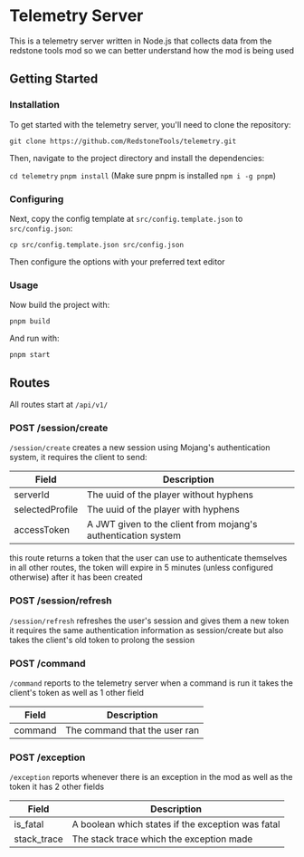 # Telemetry Server

This is a telemetry server written in Node.js that collects data from the redstone tools mod so we can better understand how the mod is being used

## Getting Started

### Installation

To get started with the telemetry server, you'll need to clone the repository:

`git clone https://github.com/RedstoneTools/telemetry.git`

Then, navigate to the project directory and install the dependencies:

`cd telemetry`
`pnpm install` (Make sure pnpm is installed `npm i -g pnpm`)

### Configuring

Next, copy the config template at `src/config.template.json` to `src/config.json`:

`cp src/config.template.json src/config.json`

Then configure the options with your preferred text editor

### Usage

Now build the project with:

`pnpm build`

And run with:

`pnpm start`

## Routes

All routes start at `/api/v1/`

### POST /session/create

`/session/create` creates a new session using Mojang's authentication system, it requires the client to send:

| Field           | Description                                                   |
| --------------- | ------------------------------------------------------------- |
| serverId        | The uuid of the player without hyphens                        |
| selectedProfile | The uuid of the player with hyphens                           |
| accessToken     | A JWT given to the client from mojang's authentication system |

this route returns a token that the user can use to authenticate themselves in all other routes, the token will expire in 5 minutes (unless configured otherwise) after it has been created

### POST /session/refresh

`/session/refresh` refreshes the user's session and gives them a new token it requires the same authentication information as session/create but also takes the client's old token to prolong the session

### POST /command

`/command` reports to the telemetry server when a command is run it takes the client's token as well as 1 other field

| Field   | Description                   |
| ------- | ----------------------------- |
| command | The command that the user ran |

### POST /exception

`/exception` reports whenever there is an exception in the mod as well as the token it has 2 other fields

| Field       | Description                                       |
| ----------- | ------------------------------------------------- |
| is_fatal    | A boolean which states if the exception was fatal |
| stack_trace | The stack trace which the exception made          |
